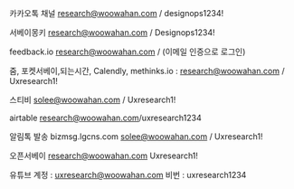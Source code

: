 카카오톡 채널 
research@woowahan.com / designops1234!

서베이몽키 
research@woowahan.com / Designops1234!

feedback.io 
research@woowahan.com / (이메일 인증으로 로그인)

줌, 포켓서베이,되는시간, Calendly, methinks.io : research@woowahan.com / Uxresearch1!

스티비
solee@woowahan.com / Uxresearch1!

airtable
research@woowahan.com/uxresearch1234

알림톡 발송
bizmsg.lgcns.com
solee@woowahan.com / Uxresearch1!

오픈서베이
research@woowahan.com
Uxresearch1!

유튜브
계정 : uxresearch@woowahan.com
비번 : uxresearch1234